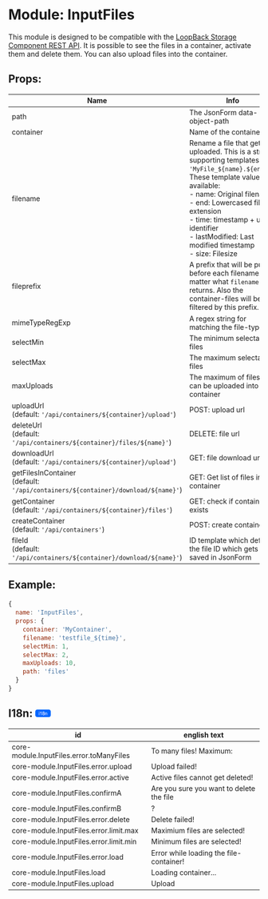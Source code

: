 # Module: InputFiles
This module is designed to be compatible with the [LoopBack Storage Component REST API](https://docs.strongloop.com/display/public/LB/Storage+component+REST+API). It is possible to see the files in a container, activate them and delete them. You can also upload files into the container.

## Props:

Name                                                                                 | Info
------------------------------------------------------------------------------------ | ------------------------------------------------------------------------------------------------------------------------------------------------------------------------------------------------------------------------------------------------------------------------------------------------------------------------------
path                                                                                 | The JsonForm data-object-path
container                                                                            | Name of the container
filename                                                                             | Rename a file that gets uploaded. This is a string supporting templates: (eg: `'MyFile_${name}.${end}'`).<br/>These template values are available:<br/>- name: Original filename<br/>- end: Lowercased file extension<br/>- time: timestamp + uniq identifier<br/>- lastModified: Last modified timestamp<br/>- size: Filesize
fileprefix                                                                           | A prefix that will be put before each filename. No matter what `filename` returns. Also the container-files will be filtered by this prefix.
mimeTypeRegExp                                                                       | A regex string for matching the file-type
selectMin                                                                            | The minimum selectable files
selectMax                                                                            | The maximum selectable files
maxUploads                                                                           | The maximum of files that can be uploaded into the container
uploadUrl<br/>(default: `'/api/containers/${container}/upload'`)                     | POST: upload url
deleteUrl<br/>(default: `'/api/containers/${container}/files/${name}'`)              | DELETE: file url
downloadUrl<br/>(default: `'/api/containers/${container}/upload'`)                   | GET: file download url
getFilesInContainer<br/>(default: `'/api/containers/${container}/download/${name}'`) | GET: Get list of files in the container
getContainer<br/>(default: `'/api/containers/${container}/files'`)                   | GET: check if container exists
createContainer<br/>(default: `'/api/containers'`)                                   | POST: create container
fileId<br/>(default: `'/api/containers/${container}/download/${name}'`)              | ID template which defines the file ID which gets saved in JsonForm

## Example:

```js
{
  name: 'InputFiles',
  props: {
    container: 'MyContainer',
    filename: 'testfile_${time}',
    selectMin: 1,
    selectMax: 2,
    maxUploads: 10,
    path: 'files'
  }
}
```

## I18n: <a href="../../i18n.md"><img src="../../img/i18n.png" height="15"/></a>

id                                       | english text
---------------------------------------- | ----------------------------------------
core-module.InputFiles.error.toManyFiles | To many files! Maximum:
core-module.InputFiles.error.upload      | Upload failed!
core-module.InputFiles.error.active      | Active files cannot get deleted!
core-module.InputFiles.confirmA          | Are you sure you want to delete the file
core-module.InputFiles.confirmB          | ?
core-module.InputFiles.error.delete      | Delete failed!
core-module.InputFiles.error.limit.max   | Maximium files are selected!
core-module.InputFiles.error.limit.min   | Minimum files are selected!
core-module.InputFiles.error.load        | Error while loading the file-container!
core-module.InputFiles.load              | Loading container...
core-module.InputFiles.upload            | Upload
